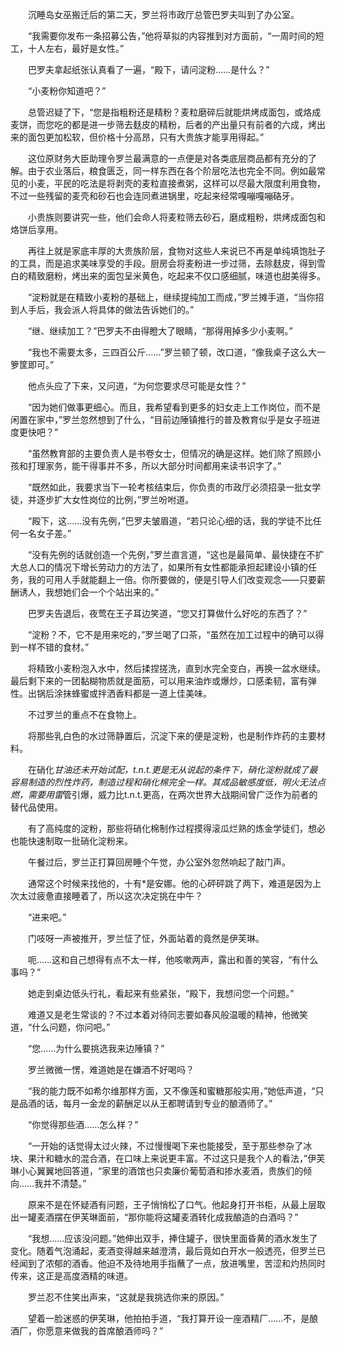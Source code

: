 　　沉睡岛女巫搬迁后的第二天，罗兰将市政厅总管巴罗夫叫到了办公室。

　　“我需要你发布一条招募公告，”他将草拟的内容推到对方面前，“一周时间的短工，十人左右，最好是女性。”

　　巴罗夫拿起纸张认真看了一遍，“殿下，请问淀粉……是什么？”

　　“小麦粉你知道吧？”

　　总管迟疑了下，“您是指粗粉还是精粉？麦粒磨碎后就能烘烤成面包，或烙成麦饼，而您吃的都是进一步筛去麸皮的精粉，后者的产出量只有前者的六成，烤出来的面包更加松软，但价格十分高昂，只有大贵族才能享用得起。”

　　这位原财务大臣助理令罗兰最满意的一点便是对各类底层商品都有充分的了解。由于农业落后，粮食匮乏，同一样东西在各个阶层吃法也完全不同。例如最常见的小麦，平民的吃法是将剥壳的麦粒直接煮粥，这样可以尽最大限度利用食物，不过一些残留的麦壳和砂石也会连同煮进锅里，吃起来经常嘎嘣嘎嘣硌牙。

　　小贵族则要讲究一些，他们会命人将麦粒筛去砂石，磨成粗粉，烘烤成面包和烙饼后享用。

　　再往上就是家底丰厚的大贵族阶层，食物对这些人来说已不再是单纯填饱肚子的工具，而是追求美味享受的手段。厨房会将麦粉进一步过筛，去除麸皮，得到雪白的精致磨粉，烤出来的面包呈米黄色，吃起来不仅口感细腻，味道也甜美得多。

　　“淀粉就是在精致小麦粉的基础上，继续提纯加工而成，”罗兰摊手道，“当你招到人手后，我会派人将具体的做法告诉她们的。”

　　“继、继续加工？”巴罗夫不由得瞪大了眼睛，“那得用掉多少小麦啊。”

　　“我也不需要太多，三四百公斤……”罗兰顿了顿，改口道，“像我桌子这么大一箩筐即可。”

　　他点头应了下来，又问道，“为何您要求尽可能是女性？”

　　“因为她们做事更细心。而且，我希望看到更多的妇女走上工作岗位，而不是闲置在家中，”罗兰忽然想到了什么，“目前边陲镇推行的普及教育似乎是女子班进度更快吧？”

　　“虽然教育部的主要负责人是书卷女士，但情况的确是这样。她们除了照顾小孩和打理家务，能干得事并不多，所以大部分时间都用来读书识字了。”

　　“既然如此，我要求当下一轮考核结束后，你负责的市政厅必须招录一批女学徒，并逐步扩大女性岗位的比例，”罗兰吩咐道。

　　“殿下，这……没有先例，”巴罗夫皱眉道，“若只论心细的话，我的学徒不比任何一名女子差。”

　　“没有先例的话就创造一个先例，”罗兰直言道，“这也是最简单、最快捷在不扩大总人口的情况下增长劳动力的方法了，如果所有女性都能承担起建设小镇的任务，我的可用人手就能翻上一倍。你所要做的，便是引导人们改变观念――只要薪酬诱人，我想她们会一个个站出来的。”

　　巴罗夫告退后，夜莺在王子耳边笑道，“您又打算做什么好吃的东西了？”

　　“淀粉？不，它不是用来吃的，”罗兰喝了口茶，“虽然在加工过程中的确可以得到一样不错的食材。”

　　将精致小麦粉泡入水中，然后揉捏搓洗，直到水完全变白，再换一盆水继续。最后剩下来的一团黏糊物质就是面筋，可以用来油炸或爆炒，口感柔韧，富有弹性。出锅后涂抹蜂蜜或拌洒香料都是一道上佳美味。

　　不过罗兰的重点不在食物上。

　　将那些乳白色的水过筛静置后，沉淀下来的便是淀粉，也是制作炸药的主要材料。

　　在硝化*甘油还未开始试配，t.n.t.更是无从说起的条件下，硝化淀粉就成了最容易制造的烈性炸药，制造过程和硝化棉完全一样。其成品敏感度低，明火无法点燃，需要用雷*管引爆，威力比t.n.t.更高，在两次世界大战期间曾广泛作为前者的替代品使用。

　　有了高纯度的淀粉，那些将硝化棉制作过程摸得滚瓜烂熟的炼金学徒们，想必也能快速制取一批硝化淀粉来。

　　午餐过后，罗兰正打算回房睡个午觉，办公室外忽然响起了敲门声。

　　通常这个时候来找他的，十有*是安娜。他的心砰砰跳了两下，难道是因为上次太过疲惫直接睡着了，所以这次决定挑在中午？

　　“进来吧。”

　　门吱呀一声被推开，罗兰怔了怔，外面站着的竟然是伊芙琳。

　　呃……这和自己想得有点不太一样，他咳嗽两声，露出和善的笑容，“有什么事吗？”

　　她走到桌边低头行礼，看起来有些紧张，“殿下，我想问您一个问题。”

　　难道又是老生常谈的？不过本着对待同志要如春风般温暖的精神，他微笑道，“什么问题，你问吧。”

　　“您……为什么要挑选我来边陲镇？”

　　罗兰微微一愣，难道她是在嫌酒不好喝吗？

　　“我的能力既不如希尔维那样方面，又不像莲和蜜糖那般实用，”她低声道，“只是品酒的话，每月一金龙的薪酬足以从王都聘请到专业的酿酒师了。”

　　“你觉得那些酒……怎么样？”

　　“一开始的话觉得太过火辣，不过慢慢喝下来也能接受，至于那些参杂了冰块、果汁和糖水的混合酒，在口味上来说更丰富。不过这只是我个人的看法，”伊芙琳小心翼翼地回答道，“家里的酒馆也只卖廉价葡萄酒和掺水麦酒，贵族们的倾向……我并不清楚。”

　　原来不是在怀疑酒有问题，王子悄悄松了口气。他起身打开书柜，从最上层取出一罐麦酒摆在伊芙琳面前，“那你能将这罐麦酒转化成我酿造的白酒吗？”

　　“我想……应该没问题。”她伸出双手，捧住罐子，很快里面昏黄的酒水发生了变化。随着气泡涌起，麦酒变得越来越澄清，最后竟如白开水一般透亮，但罗兰已经闻到了浓郁的酒香。他迫不及待地用手指蘸了一点，放进嘴里，苦涩和灼热同时传来，这正是高度酒精的味道。

　　罗兰忍不住笑出声来，“这就是我挑选你来的原因。”

　　望着一脸迷惑的伊芙琳，他拍拍手道，“我打算开设一座酒精厂……不，是酿酒厂，你愿意来做我的首席酿酒师吗？”

